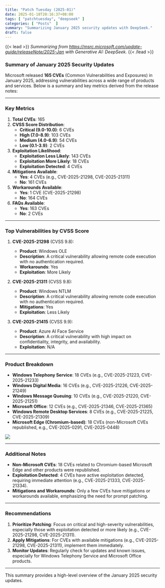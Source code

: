 ```yaml
---
title: "Patch Tuesday (2025-01)"
date: 2025-01-18T20:16:37+08:00
tags: [ "patchtuesday", "deepseek" ]
categories: [ "Posts"  ]
summary: "Summarizing January 2025 security updates with DeepSeek."
draft: false
---
```

{{< lead >}}
*Summarizing from <https://msrc.microsoft.com/update-guide/releaseNote/2025-Jan> with Generative AI: DeepSeek.*
{{< /lead >}}

### **Summary of January 2025 Security Updates**

Microsoft released **165 CVEs** (Common Vulnerabilities and Exposures) in January 2025, addressing vulnerabilities across a wide range of products and services. Below is a summary and key metrics derived from the release notes:

---

### **Key Metrics**
1. **Total CVEs**: 165
2. **CVSS Score Distribution**:
   - **Critical (9.0-10.0)**: 6 CVEs
   - **High (7.0-8.9)**: 103 CVEs
   - **Medium (4.0-6.9)**: 54 CVEs
   - **Low (0.1-3.9)**: 2 CVEs
3. **Exploitation Likelihood**:
   - **Exploitation Less Likely**: 143 CVEs
   - **Exploitation More Likely**: 18 CVEs
   - **Exploitation Detected**: 4 CVEs
4. **Mitigations Available**:
   - **Yes**: 4 CVEs (e.g., CVE-2025-21298, CVE-2025-21311)
   - **No**: 161 CVEs
5. **Workarounds Available**:
   - **Yes**: 1 CVE (CVE-2025-21298)
   - **No**: 164 CVEs
6. **FAQs Available**:
   - **Yes**: 163 CVEs
   - **No**: 2 CVEs

---

### **Top Vulnerabilities by CVSS Score**
1. **CVE-2025-21298** (CVSS 9.8):
   - **Product**: Windows OLE
   - **Description**: A critical vulnerability allowing remote code execution with no authentication required.
   - **Workarounds**: Yes
   - **Exploitation**: More Likely

2. **CVE-2025-21311** (CVSS 9.8):
   - **Product**: Windows NTLM
   - **Description**: A critical vulnerability allowing remote code execution with no authentication required.
   - **Mitigations**: Yes
   - **Exploitation**: Less Likely

3. **CVE-2025-21415** (CVSS 9.9):
   - **Product**: Azure AI Face Service
   - **Description**: A critical vulnerability with high impact on confidentiality, integrity, and availability.
   - **Exploitation**: N/A

---

### **Product Breakdown**
- **Windows Telephony Service**: 18 CVEs (e.g., CVE-2025-21223, CVE-2025-21233)
- **Windows Digital Media**: 16 CVEs (e.g., CVE-2025-21226, CVE-2025-21249)
- **Windows Message Queuing**: 10 CVEs (e.g., CVE-2025-21220, CVE-2025-21251)
- **Microsoft Office**: 12 CVEs (e.g., CVE-2025-21346, CVE-2025-21365)
- **Windows Remote Desktop Services**: 8 CVEs (e.g., CVE-2025-21225, CVE-2025-21309)
- **Microsoft Edge (Chromium-based)**: 18 CVEs (non-Microsoft CVEs republished, e.g., CVE-2025-0291, CVE-2025-0448)

![](/posts/2025_jan/product_breakdown.pnG)

---

### **Additional Notes**
- **Non-Microsoft CVEs**: 18 CVEs related to Chromium-based Microsoft Edge and other products were republished.
- **Exploitation Detected**: 4 CVEs have active exploitation detected, requiring immediate attention (e.g., CVE-2025-21333, CVE-2025-21334).
- **Mitigations and Workarounds**: Only a few CVEs have mitigations or workarounds available, emphasizing the need for prompt patching.

---

### **Recommendations**
1. **Prioritize Patching**: Focus on critical and high-severity vulnerabilities, especially those with exploitation detected or more likely (e.g., CVE-2025-21298, CVE-2025-21311).
2. **Apply Mitigations**: For CVEs with available mitigations (e.g., CVE-2025-21298, CVE-2025-21311), implement them immediately.
3. **Monitor Updates**: Regularly check for updates and known issues, especially for Windows Telephony Service and Microsoft Office products.

---

This summary provides a high-level overview of the January 2025 security updates. 

